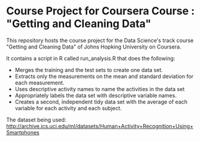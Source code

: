 # Course Project for Coursera  Course : "Getting and Cleaning Data" 

This repository hosts the course project for the Data Science's track course "Getting and Cleaning Data"
of Johns Hopking University on Coursera.

It contains a script in R called run_analysis.R that does the following:
* Merges the training and the test sets to create one data set.
* Extracts only the measurements on the mean and standard deviation for each measurement. 
* Uses descriptive activity names to name the activities in the data set
* Appropriately labels the data set with descriptive variable names. 
* Creates a second, independent tidy data set with the average of each variable for each activity and each subject.

The dataset being used: http://archive.ics.uci.edu/ml/datasets/Human+Activity+Recognition+Using+Smartphones
